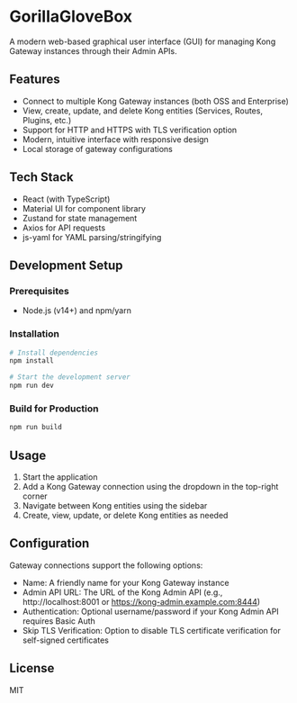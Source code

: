 # GorillaGloveBox

A modern web-based graphical user interface (GUI) for managing Kong Gateway instances through their Admin APIs.

## Features

- Connect to multiple Kong Gateway instances (both OSS and Enterprise)
- View, create, update, and delete Kong entities (Services, Routes, Plugins, etc.)
- Support for HTTP and HTTPS with TLS verification option
- Modern, intuitive interface with responsive design
- Local storage of gateway configurations

## Tech Stack

- React (with TypeScript)
- Material UI for component library
- Zustand for state management
- Axios for API requests
- js-yaml for YAML parsing/stringifying

## Development Setup

### Prerequisites

- Node.js (v14+) and npm/yarn

### Installation

```bash
# Install dependencies
npm install

# Start the development server
npm run dev
```

### Build for Production

```bash
npm run build
```

## Usage

1. Start the application
2. Add a Kong Gateway connection using the dropdown in the top-right corner
3. Navigate between Kong entities using the sidebar
4. Create, view, update, or delete Kong entities as needed

## Configuration

Gateway connections support the following options:

- Name: A friendly name for your Kong Gateway instance
- Admin API URL: The URL of the Kong Admin API (e.g., http://localhost:8001 or https://kong-admin.example.com:8444)
- Authentication: Optional username/password if your Kong Admin API requires Basic Auth
- Skip TLS Verification: Option to disable TLS certificate verification for self-signed certificates

## License

MIT
